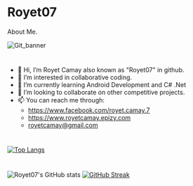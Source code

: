 # Royet07
About Me.

![Git_banner](https://user-images.githubusercontent.com/61675140/174047712-efedd915-eeed-431f-8fae-c26bc7c3ce98.jpg)

#
- 👋 Hi, I’m Royet Camay also known as "Royet07" in github.
- 👀 I’m interested in collaborative coding.
- 🌱 I’m currently learning Android Development and C# .Net
- 💞️ I’m looking to collaborate on other competitive projects.
- 📫 You can reach me through:
     - https://www.facebook.com/royet.camay.7
     - https://www.royetcamay.epizy.com
     - royetcamay@gmail.com 
#
[![Top Langs](https://github-readme-stats.vercel.app/api/top-langs/?username=Royet07&layout=compact)](https://github.com/anuraghazra/github-readme-stats)

#
![Royet07's GitHub stats](https://github-readme-stats.vercel.app/api?username=Royet07&show_icons=true&theme=merko) [![GitHub Streak](https://github-readme-streak-stats.herokuapp.com/?user=Royet07)](https://git.io/streak-stats)
